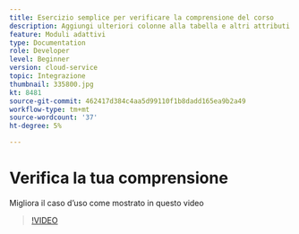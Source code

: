 ```yaml
---
title: Esercizio semplice per verificare la comprensione del corso
description: Aggiungi ulteriori colonne alla tabella e altri attributi ai criteri di ricerca
feature: Moduli adattivi
type: Documentation
role: Developer
level: Beginner
version: cloud-service
topic: Integrazione
thumbnail: 335800.jpg
kt: 8481
source-git-commit: 462417d384c4aa5d99110f1b8dadd165ea9b2a49
workflow-type: tm+mt
source-wordcount: '37'
ht-degree: 5%

---
```


# Verifica la tua comprensione

Migliora il caso d’uso come mostrato in questo video

>[!VIDEO](https://video.tv.adobe.com/v/335800/?quality=12&learn=on)

